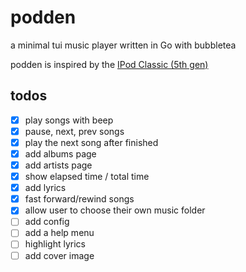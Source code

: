 # podden

a minimal tui music player written in Go with bubbletea

podden is inspired by the [IPod Classic (5th gen)](https://en.wikipedia.org/wiki/IPod_Classic)

## todos

- [x] play songs with beep
- [x] pause, next, prev songs
- [x] play the next song after finished
- [x] add albums page
- [x] add artists page
- [x] show elapsed time / total time
- [x] add lyrics 
- [x] fast forward/rewind songs
- [x] allow user to choose their own music folder
- [ ] add config
- [ ] add a help menu
- [ ] highlight lyrics
- [ ] add cover image

